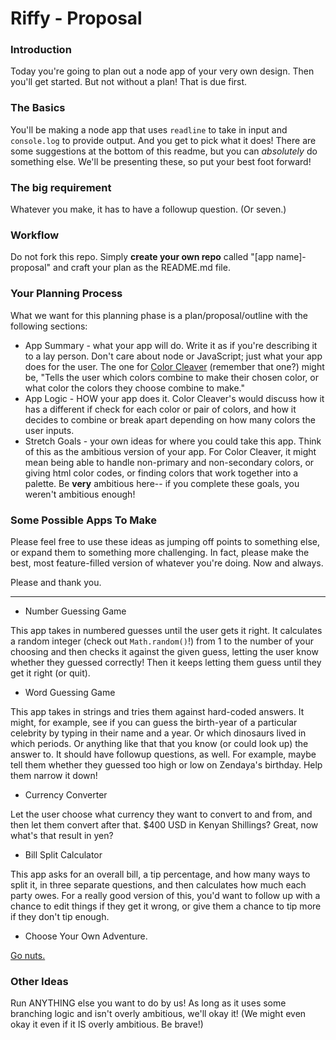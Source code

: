 # Riffy - Proposal

### Introduction

Today you're going to plan out a node app of your very own design. Then you'll get started. But not without a plan! That is due first.


### The Basics

You'll be making a node app that uses `readline` to take in input and `console.log` to provide output. And you get to pick what it does! There are some suggestions at the bottom of this readme, but you can _absolutely_ do something else. We'll be presenting these, so put your best foot forward!


### The big requirement

Whatever you make, it has to have a followup question. (Or seven.)

### Workflow

Do not fork this repo. Simply **create your own repo** called "[app name]-proposal" and craft your plan as the README.md file.


### Your Planning Process

What we want for this planning phase is a plan/proposal/outline with the following sections:

* App Summary - what your app will do. Write it as if you're describing it to a lay person. Don't care about node or JavaScript; just what your app does for the user. The one for [Color Cleaver](https://github.com/ci-wdi-900/color-cleaver-front-end) (remember that one?) might be, "Tells the user which colors combine to make their chosen color, or what color the colors they choose combine to make."
* App Logic - HOW your app does it. Color Cleaver's would discuss how it has a different if check for each color or pair of colors, and how it decides to combine or break apart depending on how many colors the user inputs.
* Stretch Goals - your own ideas for where you could take this app. Think of this as the ambitious version of your app. For Color Cleaver, it might mean being able to handle non-primary and non-secondary colors, or giving html color codes, or finding colors that work together into a palette. Be **very** ambitious here-- if you complete these goals, you weren't ambitious enough!


### Some Possible Apps To Make

Please feel free to use these ideas as jumping off points to something else, or expand them to something more challenging. In fact, please make the best, most feature-filled version of whatever you're doing. Now and always.

Please and thank you.

---

* Number Guessing Game

This app takes in numbered guesses until the user gets it right. It calculates a random integer (check out `Math.random()`!) from 1 to the number of your choosing  and then checks it against the given guess, letting the user know whether they guessed correctly! Then it keeps letting them guess until they get it right (or quit).

* Word Guessing Game

This app takes in strings and tries them against hard-coded answers. It might, for example, see if you can guess the birth-year of a particular celebrity by typing in their name and a year. Or which dinosaurs lived in which periods. Or anything like that that you know (or could look up) the answer to. It should have followup questions, as well. For example, maybe tell them whether they guessed too high or low on Zendaya's birthday. Help them narrow it down!


* Currency Converter

Let the user choose what currency they want to convert to and from, and then let them convert after that. $400 USD in Kenyan Shillings? Great, now what's that result in yen?

* Bill Split Calculator

This app asks for an overall bill, a tip percentage, and how many ways to split it, in three separate questions, and then calculates how much each party owes. For a really good version of this, you'd want to follow up with a chance to edit things if they get it wrong, or give them a chance to tip more if they don't tip enough.

* Choose Your Own Adventure.

[Go nuts.](https://en.wikipedia.org/wiki/Choose_Your_Own_Adventure)


### Other Ideas

Run ANYTHING else you want to do by us! As long as it uses some branching logic and isn't overly ambitious, we'll okay it! (We might even okay it even if it IS overly ambitious. Be brave!)
